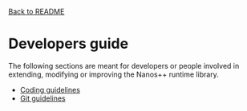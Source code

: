 [Back to README](README.md)

Developers guide
================

The following sections are meant for developers or people involved in
extending, modifying or improving the Nanos++ runtime library.

* [Coding guidelines](coding_guidelines.md)
* [Git guidelines](git_guidelines.md)

